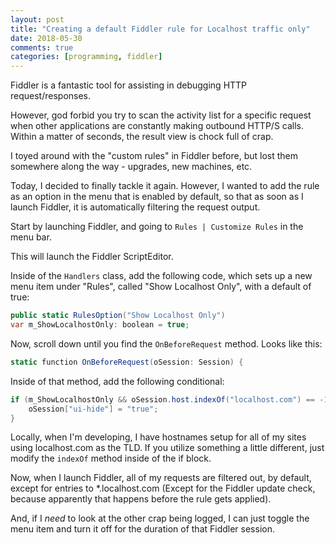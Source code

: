 ```yaml
---
layout: post
title: "Creating a default Fiddler rule for Localhost traffic only"
date: 2018-05-30
comments: true
categories: [programming, fiddler]
---
```


Fiddler is a fantastic tool for assisting in debugging HTTP request/responses.

However, god forbid you try to scan the activity list for a specific request when other applications are constantly making outbound HTTP/S calls.  Within a matter of seconds, the result view is chock full of crap.

I toyed around with the "custom rules" in Fiddler before, but lost them somewhere along the way - upgrades, new machines, etc.

Today, I decided to finally tackle it again.  However, I wanted to add the rule as an option in the menu that is enabled by default, so that as soon as I launch Fiddler, it is automatically filtering the request output.

Start by launching Fiddler, and going to ```Rules | Customize Rules``` in the menu bar.

This will launch the Fiddler ScriptEditor.

Inside of the ```Handlers``` class, add the following code, which sets up a new menu item under "Rules", called "Show Localhost Only", with a default of true:
```csharp
public static RulesOption("Show Localhost Only")
var m_ShowLocalhostOnly: boolean = true;
```

Now, scroll down until you find the ```OnBeforeRequest``` method.  Looks like this:

```csharp
static function OnBeforeRequest(oSession: Session) {        
```

Inside of that method, add the following conditional:

```csharp
if (m_ShowLocalhostOnly && oSession.host.indexOf("localhost.com") == -1) {
	oSession["ui-hide"] = "true";
} 
```

Locally, when I'm developing, I have hostnames setup for all of my sites using localhost.com as the TLD.  If you utilize something a little different, just modify the ```indexOf``` method inside of the if block.

Now, when I launch Fiddler, all of my requests are filtered out, by default, except for entries to *.localhost.com (Except for the Fiddler update check, because apparently that happens before the rule gets applied).

And, if I *need* to look at the other crap being logged, I can just toggle the menu item and turn it off for the duration of that Fiddler session.